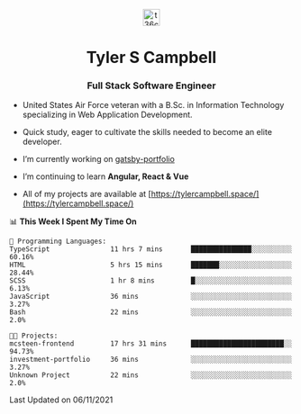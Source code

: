 <p align="center">
<a href="https://www.linkedin.com/in/t36campbell" target="blank"><img align="center" src="https://ik.imagekit.io/t36campbell/Portfolio/linkedin.png.original_m8bbGgPh6.png" alt="t36campbell" height="30" width="30" /></a>
</p>
<h1 align="center">Tyler S Campbell</h1>
<h3 align="center">Full Stack Software Engineer</h3>

* United States Air Force veteran with a B.Sc. in Information Technology specializing in Web Application Development. 

* Quick study, eager to cultivate the skills needed to become an elite developer.

* I’m currently working on [gatsby-portfolio](https://github.com/t36campbell/gatsby-portfolio)

* I’m continuing to learn **Angular, React & Vue**

* All of my projects are available at [https://tylercampbell.space/](https://tylercampbell.space/)

<!--START_SECTION:waka-->
📊 **This Week I Spent My Time On** 

```text
💬 Programming Languages: 
TypeScript               11 hrs 7 mins       ███████████████░░░░░░░░░░   60.16% 
HTML                     5 hrs 15 mins       ███████░░░░░░░░░░░░░░░░░░   28.44% 
SCSS                     1 hr 8 mins         █░░░░░░░░░░░░░░░░░░░░░░░░   6.13% 
JavaScript               36 mins             ░░░░░░░░░░░░░░░░░░░░░░░░░   3.27% 
Bash                     22 mins             ░░░░░░░░░░░░░░░░░░░░░░░░░   2.0%

🐱‍💻 Projects: 
mcsteen-frontend         17 hrs 31 mins      ███████████████████████░░   94.73% 
investment-portfolio     36 mins             ░░░░░░░░░░░░░░░░░░░░░░░░░   3.27% 
Unknown Project          22 mins             ░░░░░░░░░░░░░░░░░░░░░░░░░   2.0%

```


 Last Updated on 06/11/2021
<!--END_SECTION:waka-->
